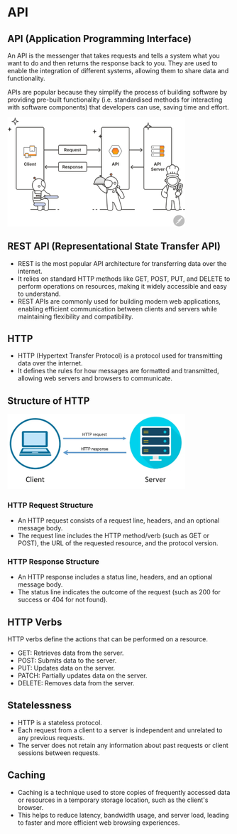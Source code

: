 # API

## API (Application Programming Interface)

An API is the messenger that takes requests and tells a system what you want to do and then returns the response back to you.
They are used to enable the integration of different systems, allowing them to share data and functionality. 

APIs are popular because they simplify the process of building software by providing pre-built functionality (i.e. standardised methods for interacting with software components) that developers can use, saving time and effort.

<img src="../assets/img3.png" alt="Data Transfer Process in API Communication" width="400px">

## REST API (Representational State Transfer API)

- REST is the most popular API architecture for transferring data over the internet.
- It relies on standard HTTP methods like GET, POST, PUT, and DELETE to perform operations on resources, making it widely accessible and easy to understand.
- REST APIs are commonly used for building modern web applications, enabling efficient communication between clients and servers while maintaining flexibility and compatibility.

## HTTP

- HTTP (Hypertext Transfer Protocol) is a protocol used for transmitting data over the internet. 
- It defines the rules for how messages are formatted and transmitted, allowing web servers and browsers to communicate.

## Structure of HTTP
<img src="../assets/img4.png" alt="HTTP Structure" width="400px">

### HTTP Request Structure
- An HTTP request consists of a request line, headers, and an optional message body. 
- The request line includes the HTTP method/verb (such as GET or POST), the URL of the requested resource, and the protocol version.

### HTTP Response Structure

- An HTTP response includes a status line, headers, and an optional message body. 
- The status line indicates the outcome of the request (such as 200 for success or 404 for not found).

## HTTP Verbs
HTTP verbs define the actions that can be performed on a resource.
- GET: Retrieves data from the server.
- POST: Submits data to the server.
- PUT: Updates data on the server.
- PATCH: Partially updates data on the server.
- DELETE: Removes data from the server.

## Statelessness

- HTTP is a stateless protocol.
- Each request from a client to a server is independent and unrelated to any previous requests. 
- The server does not retain any information about past requests or client sessions between requests.

## Caching

- Caching is a technique used to store copies of frequently accessed data or resources in a temporary storage location, such as the client's browser.
- This helps to reduce latency, bandwidth usage, and server load, leading to faster and more efficient web browsing experiences.